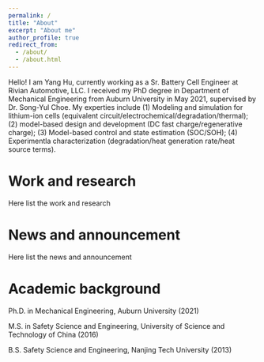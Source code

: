 ```yaml
---
permalink: /
title: "About"
excerpt: "About me"
author_profile: true
redirect_from: 
  - /about/
  - /about.html
---
```


Hello! I am Yang Hu, currently working as a Sr. Battery Cell Engineer at Rivian Automotive, LLC. I received my PhD degree in Department of Mechanical Engineering from Auburn University in May 2021, supervised by Dr. Song-Yul Choe. My experties include (1) Modeling and simulation for lithium-ion cells (equivalent circuit/electrochemical/degradation/thermal); (2) model-based design and development (DC fast charge/regenerative charge); (3) Model-based control and state estimation (SOC/SOH); (4) Experimentla characterization (degradation/heat generation rate/heat source terms).

Work and research
======
Here list the work and research

News and announcement
======
Here list the news and announcement

Academic background
======
Ph.D. in Mechanical Engineering, Auburn University (2021)

M.S. in Safety Science and Engineering, University of Science and Technology of China (2016)

B.S. Safety Science and Engineering, Nanjing Tech University (2013)
